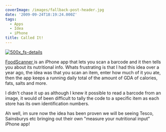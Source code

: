 ```yaml
---
coverImage: /images/fallback-post-header.jpg
date: '2009-09-24T18:19:24.000Z'
tags:
  - Apps
  - Idea
  - iPhone
title: Called It!
---
```


[![500x_fs-details](https://mikecann.co.uk/wp-content/uploads/2009/09/500x_fs-details.jpg "500x_fs-details")](https://mikecann.co.uk/wp-content/uploads/2009/09/500x_fs-details.jpg)

[FoodScanner ](https://itunes.apple.com/WebObjects/MZStore.woa/wa/viewSoftware?id=331140646&mt=8)is an iPhone app that lets you scan a barcode and it then tells you about its nutritional info. Whats frustrating is that I had this idea over a year ago, the idea was that you scan an item, enter how much of it you ate, then the app keeps a running daily total of the amount of GDA of calories, fats, salts and more.

<!-- more -->

I didn't chase it up as although I knew it possible to read a barcode from an image, it would of been difficult to tally the code to a specific item as each store has its own identification numbers.

Ah well, im sure now the idea has been proven we will be seeing Tesco, Sainsburys etc bringing out their own "measure your nutritional input" iPhone app!
